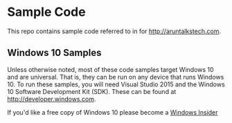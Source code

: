 # Sample Code 

This repo contains sample code referred to in for <http://aruntalkstech.com>. 

	
## Windows 10 Samples

Unless otherwise noted, most of these code samples target Windows 10 and are
universal. That is, they can be run on any device that runs Windows 10. To
run these samples, you will need Visual Studio 2015 and the Windows 10 Software
Development Kit (SDK). These can be found at <http://developer.windows.com>.

If you'd like a free copy of Windows 10 please become a 
[Windows Insider](http://insider.windows.com) 

